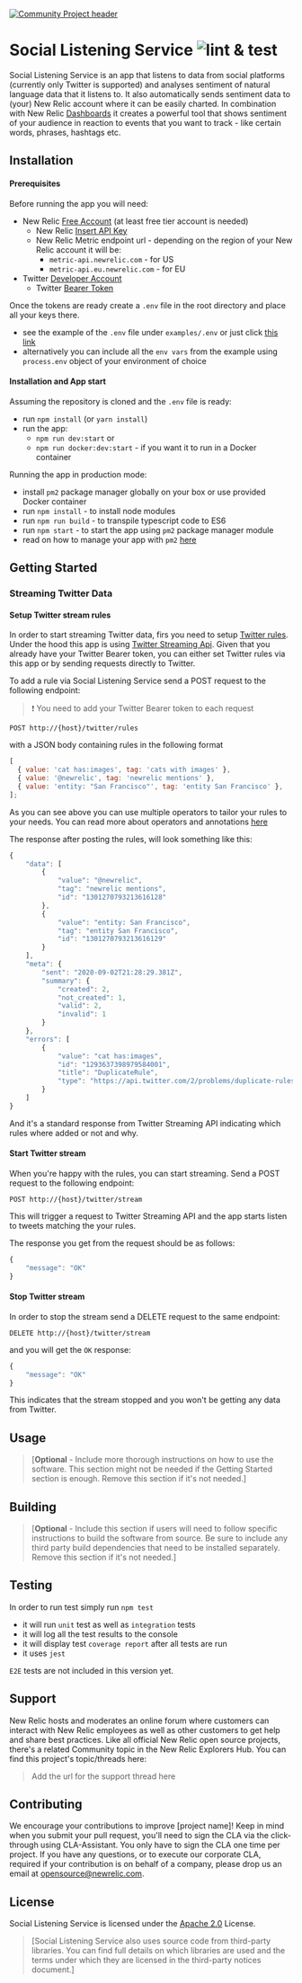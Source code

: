 [![Community Project header](https://github.com/newrelic/opensource-website/raw/master/src/images/categories/Experimental.png)](https://opensource.newrelic.com/oss-category/#experimental)

# Social Listening Service ![lint & test](https://github.com/newrelic-experimental/newrelic-social-listening-service-nodejs/workflows/continuous%20integration/badge.svg)

Social Listening Service is an app that listens to data from social platforms (currently only Twitter is supported) and analyses sentiment of natural language data that it listens to.
It also automatically sends sentiment data to (your) New Relic account where it can be easily charted.
In combination with New Relic [Dashboards](https://docs.newrelic.com/docs/query-your-data/explore-query-data/dashboards/introduction-new-relic-one-dashboards) it creates a powerful tool that shows sentiment of your audience in reaction to events that you want to track - like certain words, phrases, hashtags etc.

## Installation

#### Prerequisites

Before running the app you will need:

- New Relic [Free Account](https://newrelic.com/signup) (at least free tier account is needed)
  - New Relic [Insert API Key](https://docs.newrelic.com/docs/apis/get-started/intro-apis/types-new-relic-api-keys#event-insert-key)
  - New Relic Metric endpoint url - depending on the region of your New Relic account it will be:
    - `metric-api.newrelic.com` - for US
    - `metric-api.eu.newrelic.com` - for EU
- Twitter [Developer Account](https://developer.twitter.com/en/apply-for-access)
  - Twitter [Bearer Token](https://developer.twitter.com/en/docs/authentication/oauth-2-0/bearer-tokens)

Once the tokens are ready create a `.env` file in the root directory and place all your keys there.

- see the example of the `.env` file under `examples/.env` or just click [this link](https://github.com/newrelic-experimental/newrelic-social-listening-service-nodejs/blob/main/examples/.env)
- alternatively you can include all the `env vars` from the example using `process.env` object of your environment of choice

#### Installation and App start

Assuming the repository is cloned and the `.env` file is ready:

- run `npm install` (or `yarn install`)
- run the app:
  - `npm run dev:start` or
  - `npm run docker:dev:start` - if you want it to run in a Docker container

Running the app in production mode:

- install `pm2` package manager globally on your box or use provided Docker container
- run `npm install` - to install node modules
- run `npm run build` - to transpile typescript code to ES6
- run `npm start` - to start the app using `pm2` package manager module
- read on how to manage your app with `pm2` [here](https://pm2.keymetrics.io/docs/usage/process-management/)

## Getting Started

### Streaming Twitter Data

#### Setup Twitter stream rules

In order to start streaming Twitter data, firs you need to setup [Twitter rules](https://developer.twitter.com/en/docs/twitter-api/tweets/filtered-stream/quick-start).
Under the hood this app is using [Twitter Streaming Api](https://developer.twitter.com/en/docs/twitter-api/tweets/filtered-stream/api-reference).
Given that you already have your Twitter Bearer token, you can either set Twitter rules via this app or by sending requests directly to Twitter.

To add a rule via Social Listening Service send a POST request to the following endpoint:

> :exclamation: You need to add your Twitter Bearer token to each request

```text
POST http://{host}/twitter/rules
```

with a JSON body containing rules in the following format

```javascript
[
  { value: 'cat has:images', tag: 'cats with images' },
  { value: '@newrelic', tag: 'newrelic mentions' },
  { value: 'entity: "San Francisco"', tag: 'entity San Francisco' },
];
```

As you can see above you can use multiple operators to tailor your rules to your needs.
You can read more about operators and annotations [here](https://developer.twitter.com/en/docs/twitter-api/tweets/filtered-stream/integrate/build-a-rule)

The response after posting the rules, will look something like this:

```javascript
{
    "data": [
        {
            "value": "@newrelic",
            "tag": "newrelic mentions",
            "id": "1301270793213616128"
        },
        {
            "value": "entity: San Francisco",
            "tag": "entity San Francisco",
            "id": "1301270793213616129"
        }
    ],
    "meta": {
        "sent": "2020-09-02T21:28:29.381Z",
        "summary": {
            "created": 2,
            "not_created": 1,
            "valid": 2,
            "invalid": 1
        }
    },
    "errors": [
        {
            "value": "cat has:images",
            "id": "1293637398979584001",
            "title": "DuplicateRule",
            "type": "https://api.twitter.com/2/problems/duplicate-rules"
        }
    ]
}
```

And it's a standard response from Twitter Streaming API indicating which rules where added or not and why.

#### Start Twitter stream

When you're happy with the rules, you can start streaming.
Send a POST request to the following endpoint:

```text
POST http://{host}/twitter/stream
```

This will trigger a request to Twitter Streaming API and the app starts listen to tweets matching the your rules.

The response you get from the request should be as follows:

```javascript
{
    "message": "OK"
}
```

#### Stop Twitter stream

In order to stop the stream send a DELETE request to the same endpoint:

```text
DELETE http://{host}/twitter/stream
```

and you will get the `OK` response:

```javascript
{
    "message": "OK"
}
```

This indicates that the stream stopped and you won't be getting any data from Twitter.

## Usage

> [**Optional** - Include more thorough instructions on how to use the software. This section might not be needed if the Getting Started section is enough. Remove this section if it's not needed.]

## Building

> [**Optional** - Include this section if users will need to follow specific instructions to build the software from source. Be sure to include any third party build dependencies that need to be installed separately. Remove this section if it's not needed.]

## Testing

In order to run test simply run `npm test`

- it will run `unit` test as well as `integration` tests
- it will log all the test results to the console
- it will display test `coverage report` after all tests are run
- it uses `jest`

`E2E` tests are not included in this version yet.

## Support

New Relic hosts and moderates an online forum where customers can interact with New Relic employees as well as other customers to get help and share best practices. Like all official New Relic open source projects, there's a related Community topic in the New Relic Explorers Hub. You can find this project's topic/threads here:

> Add the url for the support thread here

## Contributing

We encourage your contributions to improve [project name]! Keep in mind when you submit your pull request, you'll need to sign the CLA via the click-through using CLA-Assistant. You only have to sign the CLA one time per project.
If you have any questions, or to execute our corporate CLA, required if your contribution is on behalf of a company, please drop us an email at opensource@newrelic.com.

## License

Social Listening Service is licensed under the [Apache 2.0](http://apache.org/licenses/LICENSE-2.0.txt) License.

> [Social Listening Service also uses source code from third-party libraries. You can find full details on which libraries are used and the terms under which they are licensed in the third-party notices document.]
